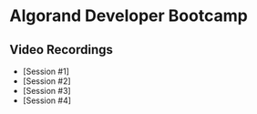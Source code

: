 # Algorand Developer Bootcamp

## Video Recordings
- [Session #1]
- [Session #2]
- [Session #3]
- [Session #4]
